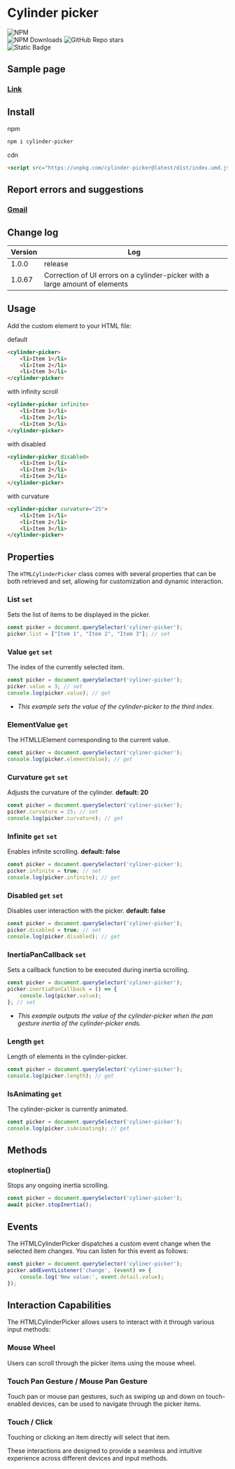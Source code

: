 # Cylinder picker
![NPM](https://nodei.co/npm/cylinder-picker.png?downloads=true&downloadRank=true&stars=true)<br>
![NPM Downloads](https://img.shields.io/npm/d18m/cylinder-picker?style=flat&logo=npm&logoColor=%23CB3837&label=Download&color=%23CB3837&link=https%3A%2F%2Fwww.npmjs.com%2Fpackage%2Feventlistener-manager) 
![GitHub Repo stars](https://img.shields.io/github/stars/pjy0509/cylinder-picker?style=flat&logo=github&logoColor=181717&label=Stars&color=181717&link=https%3A%2F%2Fgithub.com%2Fpjy0509%2Feventlistener-manager)<br> 
![Static Badge](https://img.shields.io/badge/Typescript-8A2BE2?logo=typescript&color=000000)
## Sample page
### [Link](https://pjy0509.github.io/example/cylinder-picker/)
## Install
npm
```bash
npm i cylinder-picker
```
cdn
```html
<script src="https://unpkg.com/cylinder-picker@latest/dist/index.umd.js"></script>
```
## Report errors and suggestions
### [Gmail](mailto:qkrwnss0509@gmail.com?subject=Report_errors_and_suggestions)
## Change log
| Version | Log                                                                           |
|---------|-------------------------------------------------------------------------------|
| 1.0.0   | release                                                                       |
| 1.0.67  | Correction of UI errors on a cylinder-picker with a large amount of elements  |
## Usage
Add the custom element to your HTML file:

default
```html
<cylinder-picker>
    <li>Item 1</li>
    <li>Item 2</li>
    <li>Item 3</li>
</cylinder-picker>
```

with infinity scroll
```html
<cylinder-picker infinite>
    <li>Item 1</li>
    <li>Item 2</li>
    <li>Item 3</li>
</cylinder-picker>
```

with disabled
```html
<cylinder-picker disabled>
    <li>Item 1</li>
    <li>Item 2</li>
    <li>Item 3</li>
</cylinder-picker>
```

with curvature
```html
<cylinder-picker curvature="25">
    <li>Item 1</li>
    <li>Item 2</li>
    <li>Item 3</li>
</cylinder-picker>
```
## Properties
The `HTMLCylinderPicker` class comes with several properties that can be both retrieved and set, allowing for customization and dynamic interaction.
### List `set`
Sets the list of items to be displayed in the picker.
```javascript
const picker = document.querySelector('cyliner-picker');
picker.list = ["Item 1", "Item 2", "Item 3"]; // set
```
### Value `get` `set`
The index of the currently selected item.
```javascript
const picker = document.querySelector('cyliner-picker');
picker.value = 3; // set
console.log(picker.value); // get
```
* <i>This example sets the value of the cylinder-picker to the third index.</i>
### ElementValue `get`
The HTMLLIElement corresponding to the current value.
```javascript
const picker = document.querySelector('cyliner-picker');
console.log(picker.elementValue); // get
```
### Curvature `get` `set` 
Adjusts the curvature of the cylinder. <b>default: 20</b>
```javascript
const picker = document.querySelector('cyliner-picker');
picker.curvature = 25; // set
console.log(picker.curvature); // get
```
### Infinite `get` `set`
Enables infinite scrolling. <b>default: false</b>
```javascript
const picker = document.querySelector('cyliner-picker');
picker.infinite = true; // set
console.log(picker.infinite); // get
```
### Disabled `get` `set`
Disables user interaction with the picker. <b>default: false</b>
```javascript
const picker = document.querySelector('cyliner-picker');
picker.disabled = true; // set
console.log(picker.disabled); // get
```
### InertiaPanCallback `set`
Sets a callback function to be executed during inertia scrolling.
```javascript
const picker = document.querySelector('cyliner-picker');
picker.inertiaPanCallback = () => {
    console.log(picker.value);
}; // set
```
* <i>This example outputs the value of the cylinder-picker when the pan gesture inertia of the cylinder-picker ends.</i>
### Length `get`
Length of elements in the cylinder-picker.
```javascript
const picker = document.querySelector('cyliner-picker');
console.log(picker.length); // get
```
### IsAnimating `get`
The cylinder-picker is currently animated.
```javascript
const picker = document.querySelector('cyliner-picker');
console.log(picker.isAnimating); // get
```
## Methods
### stopInertia()
Stops any ongoing inertia scrolling.
```javascript
const picker = document.querySelector('cyliner-picker');
await picker.stopInertia();
```
## Events
The HTMLCylinderPicker dispatches a custom event change when the selected item changes. You can listen for this event as follows:
```javascript
const picker = document.querySelector('cyliner-picker');
picker.addEventListener('change', (event) => {
    console.log('New value:', event.detail.value);
});
```
## Interaction Capabilities
The HTMLCylinderPicker allows users to interact with it through various input methods:

### Mouse Wheel
Users can scroll through the picker items using the mouse wheel.

### Touch Pan Gesture / Mouse Pan Gesture
Touch pan or mouse pan gestures, such as swiping up and down on touch-enabled devices, can be used to navigate through the picker items.

### Touch / Click
Touching or clicking an item directly will select that item.

These interactions are designed to provide a seamless and intuitive experience across different devices and input methods.